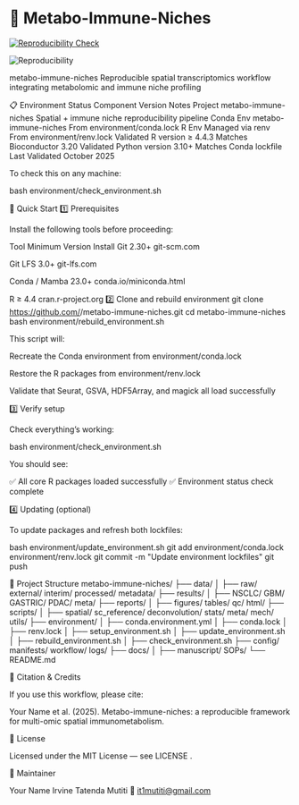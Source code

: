 # 🧬 Metabo-Immune-Niches
[![Reproducibility Check](https://github.com/it1mutiti/metabo-immune-niches/actions/workflows/reproducibility.yml/badge.svg)](https://github.com/it1mutiti/metabo-immune-niches/actions/workflows/reproducibility.yml)


![Reproducibility](https://github.com/it1mutiti/metabo-immune-niches/actions/workflows/reproducibility.yml/badge.svg)

 metabo-immune-niches
Reproducible spatial transcriptomics workflow integrating metabolomic and immune niche profiling


📋 Environment Status
Component	Version	Notes
Project	metabo-immune-niches	Spatial + immune niche reproducibility pipeline
Conda Env	metabo-immune-niches	From environment/conda.lock
R Env	Managed via renv	From environment/renv.lock
Validated R version	≥ 4.4.3	Matches Bioconductor 3.20
Validated Python version	3.10+	Matches Conda lockfile
Last Validated	October 2025	

To check this on any machine:

bash environment/check_environment.sh

🚀 Quick Start
1️⃣ Prerequisites

Install the following tools before proceeding:

Tool	Minimum Version	Install
Git	2.30+	git-scm.com

Git LFS	3.0+	git-lfs.com

Conda / Mamba	23.0+	conda.io/miniconda.html

R	≥ 4.4	cran.r-project.org
2️⃣ Clone and rebuild environment
git clone https://github.com/<your-username>/metabo-immune-niches.git
cd metabo-immune-niches
bash environment/rebuild_environment.sh


This script will:

Recreate the Conda environment from environment/conda.lock

Restore the R packages from environment/renv.lock

Validate that Seurat, GSVA, HDF5Array, and magick all load successfully

3️⃣ Verify setup

Check everything’s working:

bash environment/check_environment.sh


You should see:

✅ All core R packages loaded successfully
✅ Environment status check complete

4️⃣ Updating (optional)

To update packages and refresh both lockfiles:

bash environment/update_environment.sh
git add environment/conda.lock environment/renv.lock
git commit -m "Update environment lockfiles"
git push

📂 Project Structure
metabo-immune-niches/
├── data/
│   ├── raw/ external/ interim/ processed/ metadata/
├── results/
│   ├── NSCLC/ GBM/ GASTRIC/ PDAC/ meta/
├── reports/
│   ├── figures/ tables/ qc/ html/
├── scripts/
│   ├── spatial/ sc_reference/ deconvolution/ stats/ meta/ mech/ utils/
├── environment/
│   ├── conda.environment.yml
│   ├── conda.lock
│   ├── renv.lock
│   ├── setup_environment.sh
│   ├── update_environment.sh
│   ├── rebuild_environment.sh
│   ├── check_environment.sh
├── config/ manifests/ workflow/ logs/
├── docs/
│   ├── manuscript/ SOPs/
└── README.md

🧠 Citation & Credits

If you use this workflow, please cite:

Your Name et al. (2025). Metabo-immune-niches: a reproducible framework for multi-omic spatial immunometabolism.

🧰 License

Licensed under the MIT License — see LICENSE
.

🧪 Maintainer

Your Name
Irvine Tatenda Mutiti
📧 it1mutiti@gmail.com

